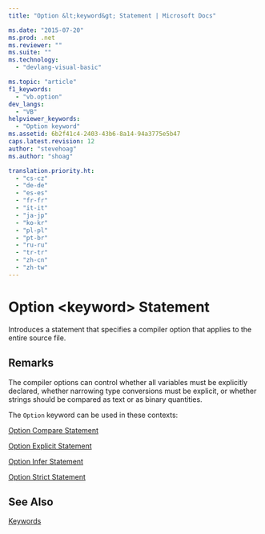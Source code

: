 ```yaml
---
title: "Option &lt;keyword&gt; Statement | Microsoft Docs"

ms.date: "2015-07-20"
ms.prod: .net
ms.reviewer: ""
ms.suite: ""
ms.technology: 
  - "devlang-visual-basic"

ms.topic: "article"
f1_keywords: 
  - "vb.option"
dev_langs: 
  - "VB"
helpviewer_keywords: 
  - "Option keyword"
ms.assetid: 6b2f41c4-2403-43b6-8a14-94a3775e5b47
caps.latest.revision: 12
author: "stevehoag"
ms.author: "shoag"

translation.priority.ht: 
  - "cs-cz"
  - "de-de"
  - "es-es"
  - "fr-fr"
  - "it-it"
  - "ja-jp"
  - "ko-kr"
  - "pl-pl"
  - "pt-br"
  - "ru-ru"
  - "tr-tr"
  - "zh-cn"
  - "zh-tw"
---
```

# Option &lt;keyword&gt; Statement
Introduces a statement that specifies a compiler option that applies to the entire source file.  
  
## Remarks  
 The compiler options can control whether all variables must be explicitly declared, whether narrowing type conversions must be explicit, or whether strings should be compared as text or as binary quantities.  
  
 The `Option` keyword can be used in these contexts:  
  
 [Option Compare Statement](../../../visual-basic/language-reference/statements/option-compare-statement.md)  
  
 [Option Explicit Statement](../../../visual-basic/language-reference/statements/option-explicit-statement.md)  
  
 [Option Infer Statement](../../../visual-basic/language-reference/statements/option-infer-statement.md)  
  
 [Option Strict Statement](../../../visual-basic/language-reference/statements/option-strict-statement.md)  
  
## See Also  
 [Keywords](../../../visual-basic/language-reference/keywords/index.md)